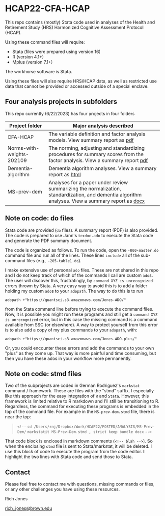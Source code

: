 
# HCAP22-CFA-HCAP

This repo contains (mostly) Stata code used in analyses of the Health and
Retirement Study (HRS) Harmonized Cognitive Assessment Protocol (HCAP).

Using these command files will require:

* Stata (files were prepared using version 16)
* R (version 4.1+)
* Mplus (version 7.1+)

The workhorse software is Stata.

Using these files will also require HRS/HCAP data, as well as restricted use
data that cannot be provided or accessed outside of a special enclave.

## Four analysis projects in subfolders

This repo currently (6/22/2023) has four projects in four folders

|Project folder|Major analysis described|
|---|---|
|CFA-HCAP|The variable definition and factor analysis models. View summary report as [pdf](https://hrshcap.s3.amazonaws.com/Old_New_Compare/NEW-CFA-HCAP_a4.pdf)|
|Norms-with-weights-202109|The norming, adjusting and standardizing procedures for summary scores from the factor analysis. View a summary report [pdf](https://hrshcap.s3.amazonaws.com/Old_New_Compare/NEW-Norms-with-weights-202109_a6.pdf)|
|Dementia-algorithm|Dementia algorithm analyses. View a summary report as [html](https://hrshcap.s3.amazonaws.com/Old_New_Compare/NEW-dementia-algorithm-cut35-2021-10-05.html)|
|MS-prev-dem|Analyses for a paper under review summarizing the normalization, standardization, and dementia algorithm analyses. View a summary report as [docx](https://hrshcap.s3.amazonaws.com/Old_New_Compare/NEW-MS-Prev-Dem.docx)|


## Note on code: do files

Stata code are provided (`do` files). A summary report (PDF) is also provided.
The code is prepared to use Jann's `texdoc.ado` to execute the Stata code
and generate the PDF summary document.

The code is organized as follows. To run the code, open the `-000-master.do`
command file and run all of the lines. These lines `include` all of the
sub-command files (e.g., `-205-table1.do`).

I make extensive use of personal `ado` files. These are not shared in this
repo and I do not keep track of which of the commands I call are custom `ado`s.
The user will discover this, frustratingly, by `command XYZ is unrecognized` errors
thrown by Stata. A very easy way to avoid this is to add a folder holding my
custom `ado`s to your `adopath`. The way to do this is to run

`adopath +"https://quantsci.s3.amazonaws.com/Jones-ADO/"`

from the Stata command line before trying to execute the command files. Now, it
is possible you might run these programs and still get a `command XYZ is unrecognized`
error, but in this case the missing command is a command available from
SSC (or elsewhere). A way to protect yourself from this error is to also add a
copy of my plus commands to your `adopath`, with:

`adopath +"https://quantsci.s3.amazonaws.com/Jones-ADO-plus/"`

Or, you could encounter these errors and add the commands to your own "plus"
as they come up. That way is more painful and time consuming, but then you
have these ados in your workflow more permanently.

## Note on code: stmd files

Two of the subprojects are coded in German Rodriguez's `markstat` command /
framework. These are files with the "stmd" suffix. I especially like this
approach for the easy integration of `R` and `Stata`. However, this framework is
limited relative to R markdown and I'll still be transitioning to R. Regardless,
the command for executing these programs is embedded in the top of the command
file. For example in the `MS-prev-dem.stmd` file, there is near the top:

> `<!--`
> `cd /Users/rnj/Dropbox/Work/HCAP22/POSTED/ANALYSIS/MS-Prev-Dem/`
> `markstatit MS-Prev-Dem.stmd , strict keep bundle docx`
> `-->`

That code block is enclosed in markdown comments (`<!-- blah -->`). So when the
enclosing `stmd` file is sent to Stata/markstat, it will be deleted. I use this
block of code to execute the program from the code editor. I highlight the two
lines with Stata code and send those to Stata.


## Contact

Please feel free to contact me with questions, missing commands or files, or
any other challenges you have using these resources.

Rich Jones

[rich_jones@brown.edu](mailto:rich_jones@brown.edu)

